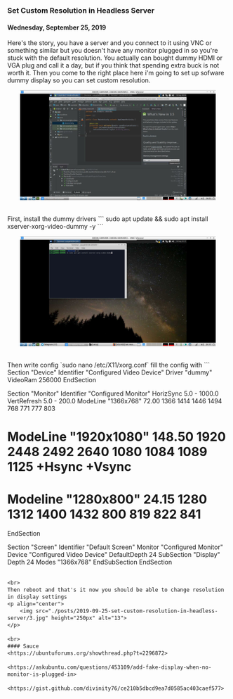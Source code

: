 ### **Set Custom Resolution in Headless Server**
#### Wednesday, September 25, 2019
Here's the story, you have a server and you connect to it using VNC or something similar but you doesn't 
have any monitor plugged in so you're stuck with the default resolution. You actually can bought dummy 
HDMI or VGA plug and call it a day, but if you think that spending extra buck is not worth it. Then you 
come to the right place here i'm going to set up sofware dummy display so you can set custom resolution.
<p align="center">
	<img src="./posts/2019-09-25-set-custom-resolution-in-headless-server/1.jpg" height="250px" alt="13">
</p>

<br>
First, install the dummy drivers
```
sudo apt update && sudo apt install xserver-xorg-video-dummy -y
``` 
<p align="center">
	<img src="./posts/2019-09-25-set-custom-resolution-in-headless-server/2.jpg" height="250px" alt="13">
</p>

<br>
Then write config `sudo nano /etc/X11/xorg.conf` fill the config with
```
Section "Device"    Identifier  "Configured Video Device"
    Driver      "dummy"
    VideoRam 256000
EndSection


Section "Monitor"
    Identifier  "Configured Monitor"
    HorizSync 5.0 - 1000.0
    VertRefresh 5.0 - 200.0
    ModeLine "1366x768" 72.00 1366 1414 1446 1494  768 771 777 803
#    ModeLine "1920x1080" 148.50 1920 2448 2492 2640 1080 1084 1089 1125 +Hsync +Vsync
#    Modeline "1280x800" 24.15 1280 1312 1400 1432 800 819 822 841
EndSection


Section "Screen"
    Identifier  "Default Screen"
    Monitor     "Configured Monitor"
    Device      "Configured Video Device"
    DefaultDepth 24
    SubSection "Display"
    Depth 24
    Modes "1366x768"
    EndSubSection
EndSection
```

<br>
Then reboot and that's it now you should be able to change resolution in display settings
<p align="center">
	<img src="./posts/2019-09-25-set-custom-resolution-in-headless-server/3.jpg" height="250px" alt="13">
</p>

<br>
#### Sauce
<https://ubuntuforums.org/showthread.php?t=2296872>

<https://askubuntu.com/questions/453109/add-fake-display-when-no-monitor-is-plugged-in>

<https://gist.github.com/divinity76/ce210b5dbcd9ea7d0585ac403caef577>
